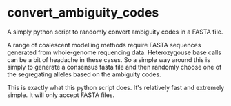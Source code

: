 convert_ambiguity_codes
=======================

A simply python script to randomly convert ambiguity codes in a FASTA file.

A range of coalescent modelling methods require FASTA sequences generated from whole-genome requencing data. Heterozygouse base calls can be a bit of headache in these cases. So a simple way around this is simply to generate a consensus fasta file and then randomly choose one of the segregating alleles based on the ambiguity codes. 

This is exactly what this python script does. It's relatively fast and extremely simple. It will only accept FASTA files.
